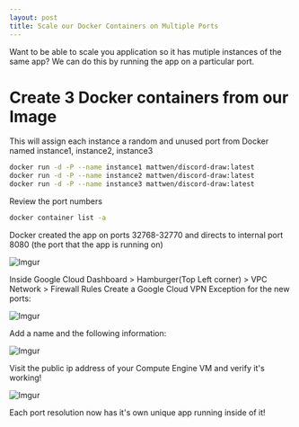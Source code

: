 ```yaml
---
layout: post
title: Scale our Docker Containers on Multiple Ports
---
```

Want to be able to scale you application so it has mutiple instances of the same app? We can do this by running the app on a particular port.

# Create 3 Docker containers from our Image
This will assign each instance a random and unused port from Docker named instance1, instance2, instance3
```sh
docker run -d -P --name instance1 mattwen/discord-draw:latest
docker run -d -P --name instance2 mattwen/discord-draw:latest
docker run -d -P --name instance3 mattwen/discord-draw:latest
```
Review the port numbers
```sh
docker container list -a
```
Docker created the app on ports 32768-32770 and directs to internal port 8080 (the port that the app is running on)

![Imgur](https://i.imgur.com/WM9gjFC.png)

Inside Google Cloud Dashboard > Hamburger(Top Left corner) > VPC Network > Firewall Rules
Create a Google Cloud VPN Exception for the new ports:

![Imgur](https://i.imgur.com/YP9JoEM.png)

Add a name and the following information:

![Imgur](https://i.imgur.com/uzMQ4Rg.png)

Visit the public ip address of your Compute Engine VM and verify it's working!

![Imgur](https://i.imgur.com/0rIA9fI.png)

Each port resolution now has it's own unique app running inside of it!
